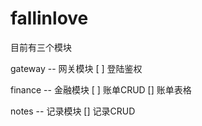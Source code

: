 # fallinlove

目前有三个模块

gateway -- 网关模块
[ ] 登陆鉴权

finance -- 金融模块
[ ] 账单CRUD
[] 账单表格

notes -- 记录模块
[] 记录CRUD
